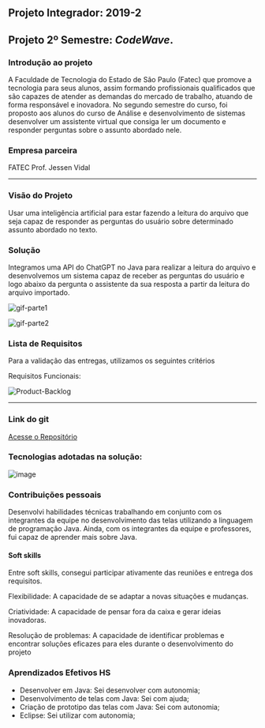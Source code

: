 ## Projeto Integrador: 2019-2

## Projeto 2º Semestre: ***CodeWave***.

### Introdução ao projeto

A Faculdade de Tecnologia do Estado de São Paulo (Fatec) que promove a tecnologia para seus alunos, assim formando profissionais qualificados que são capazes de atender as demandas do mercado de trabalho, atuando de forma responsável e inovadora. No segundo semestre do curso, foi proposto aos alunos do curso de Análise e desenvolvimento de sistemas desenvolver um assistente virtual que consiga ler um documento e responder perguntas sobre o assunto abordado nele.

### Empresa parceira

FATEC Prof. Jessen Vidal

***

### Visão do Projeto

Usar uma inteligência artificial para estar fazendo a leitura do arquivo
que seja capaz de responder as perguntas do usuário sobre determinado assunto abordado no texto.

### Solução

Integramos uma API do ChatGPT no Java para realizar a leitura do arquivo e desenvolvemos um sistema capaz de receber as perguntas do usuário e logo abaixo da pergunta o assistente da sua resposta a partir da leitura do arquivo importado. 

![gif-parte1](https://github.com/nlemuel/Portfolio-FATEC/assets/53242511/7db17462-50da-4bc9-95c7-ada21a7a848e)

![gif-parte2](https://github.com/nlemuel/Portfolio-FATEC/assets/53242511/8316e43c-f81e-41f7-b257-f68f4690a1f2)

### Lista de Requisitos 

Para a validação das entregas, utilizamos os seguintes critérios 

Requisitos Funcionais: 

![Product-Backlog](https://github.com/nlemuel/Portfolio-FATEC/assets/53242511/574a0371-62fd-4743-ae3f-4d59fecef2d3)

***

### Link do git
[Acesse o Repositório](https://github.com/felipereira10/Code-Wave-2-API)


### Tecnologias adotadas na solução:

![image](https://github.com/nlemuel/Portfolio-FATEC/assets/53242511/95f7ba27-a9cf-49ba-abd9-8f4af7d8133d)


### Contribuições pessoais

Desenvolvi habilidades técnicas trabalhando em conjunto com os integrantes da equipe no desenvolvimento das telas utilizando a linguagem de programação Java. Ainda, com os integrantes da equipe e professores, fui capaz de aprender mais sobre Java. 

#### Soft skills

Entre soft skills, consegui participar ativamente das reuniões e entrega dos requisitos.

Flexibilidade: A capacidade de se adaptar a novas situações e mudanças.

Criatividade: A capacidade de pensar fora da caixa e gerar ideias inovadoras.

Resolução de problemas: A capacidade de identificar problemas e encontrar soluções eficazes para eles durante o desenvolvimento do projeto

### Aprendizados Efetivos HS

- Desenvolver em Java: Sei desenvolver com autonomia;
- Desenvolvimento de telas com Java: Sei com ajuda;
- Criação de prototipo das telas com Java: Sei com autonomia;
- Eclipse: Sei utilizar com autonomia;
